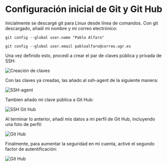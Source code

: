 # Configuración inicial de Git y Git Hub

Inicialmente se descargé git para Linux desde línea de comandos. Con git descargado, añadí mi nombre y mi correo electrónico:

`git config --global user.name "Pablo Alfaro"`

`git config --global user.email pabloalfaro@correo.ugr.es`


Una vez definido esto, procedí a crear el par de claves pública y privada de SSH:

![Creación de claves](https://github.com/pabloalfaro/Car-finder/blob/main/Configuraci%C3%B3n%20inicial/Im%C3%A1genes/creaci%C3%B3n%20de%20par%20de%20claves%20SSH.png) 


Con las claves ya creadas, las añado al ssh-agent de la siguiente manera:

![SSH-agent](https://github.com/pabloalfaro/Car-finder/blob/main/Configuraci%C3%B3n%20inicial/Im%C3%A1genes/a%C3%B1adir%20claves%20ssh%20al%20ssh-agent.png)


Tambien añado mi clave pública a Git Hub:

![SSH Git Hub](https://github.com/pabloalfaro/Car-finder/blob/main/Configuraci%C3%B3n%20inicial/Im%C3%A1genes/a%C3%B1adida%20ssh%20a%20Git%20Hub.png)


Al terminar lo anterior, añadí mis datos a mi perfil de Git Hub, incluyendo una foto de perfil:

![Git Hub](https://github.com/pabloalfaro/Car-finder/blob/main/Configuraci%C3%B3n%20inicial/Im%C3%A1genes/configuraci%C3%B3n%20inicial%20de%20Git%20Hub.png)


Finalmente, para aumentar la seguridad en mi cuenta, activé el segundo factor de autentificación:

![Git Hub](https://github.com/pabloalfaro/Car-finder/blob/main/Configuraci%C3%B3n%20inicial/Im%C3%A1genes/segundo%20factor%20de%20autentificaci%C3%B3n.png)
